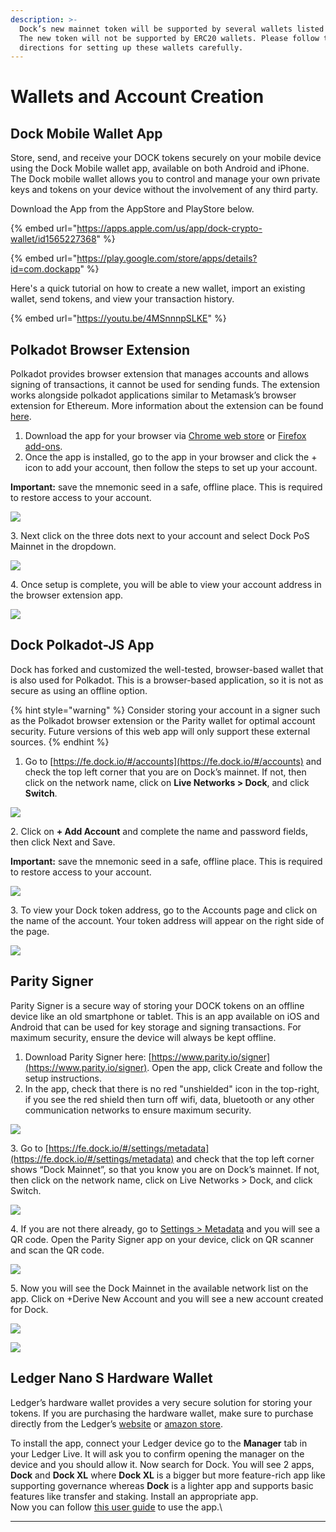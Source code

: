 ```yaml
---
description: >-
  Dock’s new mainnet token will be supported by several wallets listed below.
  The new token will not be supported by ERC20 wallets. Please follow the
  directions for setting up these wallets carefully.
---
```


# Wallets and Account Creation

## Dock Mobile Wallet App

Store, send, and receive your DOCK tokens securely on your mobile device using the Dock Mobile wallet app, available on both Android and iPhone. The Dock mobile wallet allows you to control and manage your own private keys and tokens on your device without the involvement of any third party.&#x20;

Download the App from the AppStore and PlayStore below.

{% embed url="https://apps.apple.com/us/app/dock-crypto-wallet/id1565227368" %}

{% embed url="https://play.google.com/store/apps/details?id=com.dockapp" %}

Here's a quick tutorial on how to create a new wallet, import an existing wallet, send tokens, and view your transaction history.

{% embed url="https://youtu.be/4MSnnnpSLKE" %}

## Polkadot Browser Extension

Polkadot provides browser extension that manages accounts and allows signing of transactions, it cannot be used for sending funds. The extension works alongside polkadot applications similar to Metamask’s browser extension for Ethereum. More information about the extension can be found [here](https://github.com/polkadot-js/extension).

1. Download the app for your browser via [Chrome web store](https://chrome.google.com/webstore/detail/polkadot%7Bjs%7D-extension/mopnmbcafieddcagagdcbnhejhlodfdd) or [Firefox add-ons](https://addons.mozilla.org/en-US/firefox/addon/polkadot-js-extension/).
2. Once the app is installed, go to the app in your browser and click the + icon to add your account, then follow the steps to set up your account.

**Important:** save the mnemonic seed in a safe, offline place. This is required to restore access to your account.

![](../../.gitbook/assets/8.png)

3\. Next click on the three dots next to your account and select Dock PoS Mainnet in the dropdown.

![](<../../.gitbook/assets/extension (2).png>)



4\. Once setup is complete, you will be able to view your account address in the browser extension app.

![](<../../.gitbook/assets/2021-08-17\_14-39-34 (1).png>)

## Dock Polkadot-JS App

Dock has forked and customized the well-tested, browser-based wallet that is also used for Polkadot. This is a browser-based application, so it is not as secure as using an offline option.

{% hint style="warning" %}
Consider storing your account in a signer such as the Polkadot browser extension or the Parity wallet for optimal account security. Future versions of this web app will only support these external sources.
{% endhint %}

1. Go to [https://fe.dock.io/#/accounts](https://fe.dock.io/#/accounts) and check the top left corner that you are on Dock’s mainnet. If not, then click on the network name, click on **Live Networks > Dock**, and click **Switch**.&#x20;

![](../../.gitbook/assets/1.png)

2\. Click on **+ Add Account** and complete the name and password fields, then click Next and Save.&#x20;

**Important:** save the mnemonic seed in a safe, offline place. This is required to restore access to your account.

![](../../.gitbook/assets/2.png)

3\. To view your Dock token address, go to the Accounts page and click on the name of the account. Your token address will appear on the right side of the page.

![](<../../.gitbook/assets/3 (1).png>)

## Parity Signer

Parity Signer is a secure way of storing your DOCK tokens on an offline device like an old smartphone or tablet. This is an app available on iOS and Android that can be used for key storage and signing transactions. For maximum security, ensure the device will always be kept offline.

1. Download Parity Signer here: [https://www.parity.io/signer](https://www.parity.io/signer). Open the app, click Create and follow the setup instructions.
2. In the app, check that there is no red "unshielded" icon in the top-right, if you see the red shield then turn off wifi, data, bluetooth or any other communication networks to ensure maximum security.

![](../../.gitbook/assets/4.png)

3\. Go to [https://fe.dock.io/#/settings/metadata](https://fe.dock.io/#/settings/metadata) and check that the top left corner shows “Dock Mainnet”, so that you know you are on Dock’s mainnet. If not, then click on the network name, click on Live Networks > Dock, and click Switch.&#x20;

![](../../.gitbook/assets/5.png)

4\. If you are not there already, go to [Settings > Metadata](https://fe.dock.io/?rpc=wss%3A%2F%2Fmainnet-node.dock.io#/settings/metadata) and you will see a QR code. Open the Parity Signer app on your device, click on QR scanner and scan the QR code.&#x20;

![](../../.gitbook/assets/6.png)

5\. Now you will see the Dock Mainnet in the available network list on the app. Click on +Derive New Account and you will see a new account created for Dock.

![](../../.gitbook/assets/7.png)



![](../../.gitbook/assets/9.png)

## Ledger Nano S Hardware Wallet

Ledger’s hardware wallet provides a very secure solution for storing your tokens. If you are purchasing the hardware wallet, make sure to purchase directly from the Ledger’s [website](https://shop.ledger.com/products/ledger-nano-s) or [amazon store](https://smile.amazon.com/Ledger-Nano-Hardware-Bitcoin-Ethereum/dp/B07FY5R77T/).

To install the app, connect your Ledger device go to the **Manager** tab in your Ledger Live. It will ask you to confirm opening the manager on the device and you should allow it. Now search for Dock. You will see 2 apps, **Dock** and **Dock XL** where **Dock XL** is a bigger but more feature-rich app like supporting governance whereas **Dock** is a lighter app and supports basic features like transfer and staking. Install an appropriate app.\
Now you can follow [this user guide](https://github.com/lovesh/ledger-polkadot/blob/dock-pos/docs/User%20guide.md) to use the app. \
****
